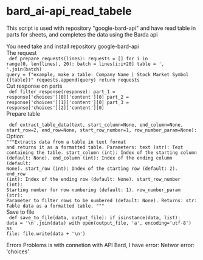 # bard_ai-api_read_tabele
This script is used with repository "google-bard-api" and have read table in parts for sheets, and completes the data using the Barda api

You need take and install repository google-bard-api
</br>
The request </br>
<code> def prepare_requests(lines):
    requests = []
    for i in range(0, len(lines), 20):
        batch = lines[i:i+20]
        table = ', '.join(batch)
        query = f"example, make a table: Company Name | Stock Market Symbol ({table})"
        requests.append(query)
    return requests </code>
</br>
Cut response on parts</br>
<code>
def filter_response(response):
    part_1 = response['choices'][0]['content'][0]
    part_2 = response['choices'][1]['content'][0]
    part_3 = response['choices'][2]['content'][0]
</code> </br>
Prepare table 
<code> </br>
def extract_table_data(text, start_column=None, end_column=None, start_row=2, end_row=None,
                       start_row_number=1, row_number_param=None):
</code> 
Option: </br>
<code>"""Extracts data from a table in text format and returns it as a formatted table.
Parameters:
text (str): Text containing the table.
start_column (int): Index of the starting column (default: None).
end_column (int): Index of the ending column (default: None).
start_row (int): Index of the starting row (default: 2).
end_row (int): Index of the ending row (default: None).
start_row_number (int): Starting number for row numbering (default: 1).
row_number_param (str): Parameter to filter rows to be numbered (default: None).
Returns:
str: Table data as a formatted table.
"""</code></br>
Save to file</br>
<code> def save_to_file(data, output_file):
    if isinstance(data, list):
        data = '\n'.join(data)
    with open(output_file, 'a', encoding='utf-8') as file:
        file.write(data + '\n')</code>
        
Errors Problems is with connetion with API Bard, I have error: Networ error: 'choices'
